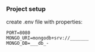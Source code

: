### Project setup

create .env file with properties:

```
PORT=8080
MONGO_URI=mongodb+srv://_______
MONGO_DB=___db_-
```
